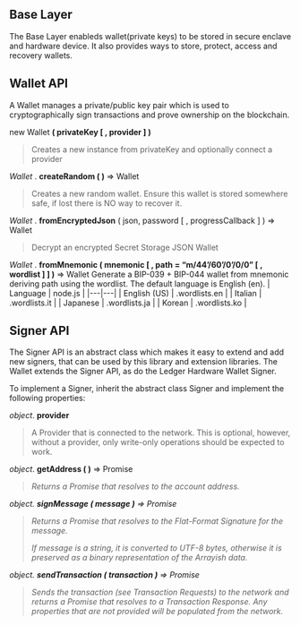 ## Base Layer

The Base Layer enableds wallet(private keys) to be stored in secure enclave and hardware device. It also provides ways to store, protect, access and recovery wallets.

## Wallet API
A Wallet manages a private/public key pair which is used to cryptographically sign transactions and prove ownership on the blockchain.

new Wallet **( privateKey [ , provider ] )**
>Creates a new instance from privateKey and optionally connect a provider


*Wallet* . **createRandom ( )**   =>   Wallet
>Creates a new random wallet. Ensure this wallet is stored somewhere safe, if lost there is NO way to recover it.

*Wallet* . **fromEncryptedJson** ( json, password [ , progressCallback ] )   =>   Wallet
>Decrypt an encrypted Secret Storage JSON Wallet 

*Wallet* . **fromMnemonic ( mnemonic [ , path = “m/44’/60’/0’/0/0” [ , wordlist ] ] )**   =>   Wallet
Generate a BIP-039 + BIP-044 wallet from mnemonic deriving path using the wordlist. The default language is English (en).
| Language  | node.js	  |
|---|---|
| English (US)  | .wordlists.en  |
|  Italian | .wordlists.it	  |
|  Japanese |  .wordlists.ja	 |
|  Korean |  .wordlists.ko	 |



## Signer API
The Signer API is an abstract class which makes it easy to extend and add new signers, that can be used by this library and extension libraries. The Wallet extends the Signer API, as do the Ledger Hardware Wallet Signer.

To implement a Signer, inherit the abstract class Signer and implement the following properties:

*object*. **provider**
>A Provider that is connected to the network. This is optional, however, without a provider, only write-only operations should be expected to work.

*object*. **getAddress ( )**   =>   Promise<Address>
>Returns a Promise that resolves to the account address.

*object*. **signMessage ( message )**   =>   Promise<hex>
>Returns a Promise that resolves to the Flat-Format Signature for the message.
>
>If message is a string, it is converted to UTF-8 bytes, otherwise it is preserved as a binary representation of the Arrayish data.

*object*. **sendTransaction ( transaction )**   =>   Promise<TransactionResponse>
>Sends the transaction (see Transaction Requests) to the network and returns a Promise that resolves to a Transaction Response. Any properties that are not provided will be populated from the network.


